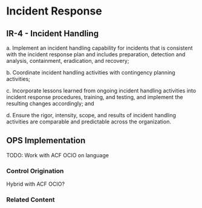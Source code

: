 # Incident Response
## IR-4 - Incident Handling

a. Implement an incident handling capability for incidents that is consistent with the incident response plan and includes preparation, detection and analysis, containment, eradication, and recovery;

b. Coordinate incident handling activities with contingency planning activities;

c. Incorporate lessons learned from ongoing incident handling activities into incident response procedures, training, and testing, and implement the resulting changes accordingly; and

d. Ensure the rigor, intensity, scope, and results of incident handling activities are comparable and predictable across the organization.

## OPS Implementation

TODO: Work with ACF OCIO on language

### Control Origination

Hybrid with ACF OCIO?

### Related Content
